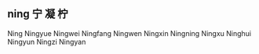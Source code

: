 ning  宁 凝 柠
---

Ning Ningyue Ningwei Ningfang Ningwen Ningxin Ningning Ningxu Ninghui Ningyun Ningzi Ningyan 
